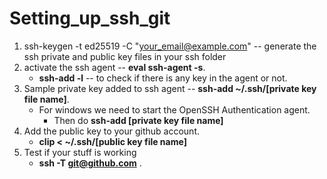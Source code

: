# Setting_up_ssh_git
 
1. ssh-keygen -t ed25519 -C "your_email@example.com" -- generate the ssh private and public key files in your ssh folder
2. activate the ssh agent -- **eval ssh-agent -s**.
    * **ssh-add -l** -- to check if there is any key in the agent or not.
3. Sample private key added to ssh agent -- **ssh-add ~/.ssh/[private key file name]**.
    * For windows we need to start the OpenSSH Authentication agent. 
      * Then do **ssh-add [private key file name]**
4. Add the public key to your github account.
    * **clip < ~/.ssh/[public key file name]**
5. Test if your stuff is working
    * **ssh -T git@github.com** .